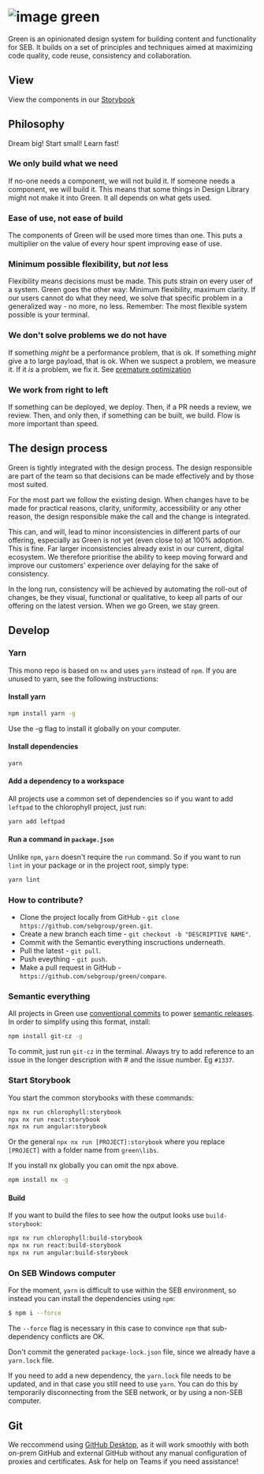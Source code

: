 # ![image](https://user-images.githubusercontent.com/11420341/121186039-f6eeda00-c866-11eb-9d80-21d01d065f0a.png) green

Green is an opinionated design system for building content and functionality for SEB. It builds on a set of principles and techniques aimed at maximizing code quality, code reuse, consistency and collaboration.


## View

View the components in our [Storybook](https://sebgroup.github.io/green/latest/chlorophyll/)


## Philosophy

Dream big! Start small! Learn fast!


### We only build what we need

If no-one needs a component, we will not build it. If someone needs a component, we will build it. This means that some things in Design Library might not make it into Green. It all depends on what gets used.


### Ease of use, not ease of build

The components of Green will be used more times than one. This puts a multiplier on the value of every hour spent improving ease of use.


### Minimum possible flexibility, but _not_ less

Flexibility means decisions must be made. This puts strain on every user of a system. Green goes the other way: Minimum flexibility, maximum clarity. If our users cannot do what they need, we solve that specific problem in a generalized way - no more, no less. Remember: The most flexible system possible is your terminal.


### We don't solve problems we do not have

If something _might_ be a performance problem, that is ok. If something _might_ give a to large payload, that is ok. When we suspect a problem, we measure it. If it _is_ a problem, we fix it. See [premature optimization](https://xkcd.com/1691/)


### We work from right to left

If something can be deployed, we deploy. Then, if a PR needs a review, we review. Then, and only then, if something can be built, we build. Flow is more important than speed.


## The design process

Green is tightly integrated with the design process. The design responsible are part of the team so that decisions can be made effectively and by those most suited.

For the most part we follow the existing design. When changes have to be made for practical reasons, clarity, uniformity, accessibility or any other reason, the design responsible make the call and the change is integrated.

This can, and will, lead to minor inconsistencies in different parts of our offering, especially as Green is not yet (even close to) at 100% adoption. This is fine. Far larger inconsistencies already exist in our current, digital ecosystem. We therefore prioritise the ability to keep moving forward and improve our customers' experience over delaying for the sake of consistency.

In the long run, consistency will be achieved by automating the roll-out of changes, be they visual, functional or qualitative, to keep all parts of our offering on the latest version. When we go Green, we stay green.


## Develop

### Yarn

This mono repo is based on `nx` and uses `yarn` instead of `npm`. If you are unused to yarn, see the following instructions:

#### Install yarn

```bash
npm install yarn -g
```
Use the -g flag to install it globally on your computer.


#### Install dependencies

```bash
yarn
```

#### Add a dependency to a workspace

All projects use a common set of dependencies so if you want to add `leftpad` to the chlorophyll project, just run:

```bash
yarn add leftpad
```

#### Run a command in `package.json`

Unlike `npm`, `yarn` doesn't require the `run` command. So if you want to run `lint` in your package or in the project root, simply type:

```bash
yarn lint
```

### How to contribute?

- Clone the project locally from GitHub - `git clone https://github.com/sebgroup/green.git`.
- Create a new branch each time - `git checkout -b "DESCRIPTIVE NAME"`.
- Commit with the Semantic everything inscructions underneath.
- Pull the latest - `git pull`.
- Push eveything - `git push`.
- Make a pull request in GitHub - `https://github.com/sebgroup/green/compare`.

### Semantic everything

All projects in Green use [conventional commits](https://www.conventionalcommits.org/en/v1.0.0/) to power [semantic releases](https://semantic-release.gitbook.io/semantic-release/). In order to simplify using this format, install:

```bash
npm install git-cz -g
```

To commit, just run `git-cz` in the terminal. Always try to add reference to an issue in the longer description with # and the issue number. Eg `#1337`. 

### Start Storybook

You start the common storybooks with these commands:

```bash
npx nx run chlorophyll:storybook
npx nx run react:storybook
npx nx run angular:storybook
```

Or the general `npx nx run [PROJECT]:storybook` where you replace `[PROJECT]` with a folder name from `green\libs`.

If you install nx globally you can omit the npx above.

```bash
npm install nx -g
```

#### Build

If you want to build the files to see how the output looks use `build-storybook`:

```bash
npx nx run chlorophyll:build-storybook
npx nx run react:build-storybook
npx nx run angular:build-storybook
```

### On SEB Windows computer

For the moment, `yarn` is difficult to use within the SEB environment, so instead you can install the dependencies using `npm`:

```bash
$ npm i --force
```

The `--force` flag is necessary in this case to convince `npm` that sub-dependency conflicts are OK.

Don't commit the generated `package-lock.json` file, since we already have a `yarn.lock` file.

If you need to add a new dependency, the `yarn.lock` file needs to be updated, and in that case you still need to use `yarn`. You can do this by temporarily disconnecting from the SEB network, or by using a non-SEB computer.

## Git

We reccommend using [GitHub Desktop](https://desktop.github.com/), as it will work smoothly with both on-prem GitHub and external GitHub without any manual configuration of proxies and certificates. Ask for help on Teams if you need assistance!
